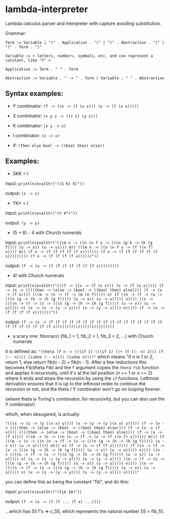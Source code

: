 # lambda-interpreter
Lambda calculus parser and interpreter with capture avoiding substitution.

Grammar:
    
	Term := Variable | "(" . Application . ")" | "(" . Abstraction . ")" | "(" . Term . ")"
    
	Variable := < letters, numbers, symbols, etc. and can represent a constant, like "Y" >
    
	Application := Term . " " . Term
    
	Abstraction := Variable . " -> " . Term | Variable . " " . Abstraction


## Syntax examples:
- Y combinator: `(f -> ((x -> (f (x x))) (x -> (f (x x)))))`

- S combinator: `(x y z -> ((x z) (y z)))`

- K combinator: `(x y -> x)`

- I combinator: `(x -> x)`

- if: `(then else bool -> ((bool then) else))`

## Examples:
- SKK = I

input:  `println(evalStr("((S K) K)"))`

output: `(z -> z)`


- YK\* = I

input: `println(evalStr("(Y K*)"))`

output: `(y -> y)`


- (5 + 6) - 4 with Church numerals

input: `println(evalStr("(((m n -> ((n (n f x -> (((n (g h -> (h (g f)))) (u -> x)) (u -> u)))) m)) (((m n -> ((n (n f x -> (f ((n f) x)))) m)) (f x -> (f (f (f (f (f x))))))) (f x -> (f (f (f (f (f (f x))))))))) (f x -> (f (f (f (f x))))))"))`

output: `(f -> (x -> (f (f (f (f (f (f (f x)))))))))`


- 4! with Church numerals

input: `println(evalStr("(((f -> ((x -> (f (x x))) (x -> (f (x x))))) (f -> (n -> ((((then -> (else -> (bool -> ((bool then) else)))) (f -> (x -> (f x)))) (((m -> (n -> (f -> (m (n f))))) n) (f ((n -> (f -> (x -> (((n (g -> (h -> (h (g f))))) (u -> x)) (u -> u))))) n)))) ((n -> ((((n -> (f -> (x -> (((n (g -> (h -> (h (g f))))) (u -> x)) (u -> u))))) n) (x -> (x -> (y -> y)))) (x -> (y -> x)))) n))))) (f -> (x -> (f (f (f (f x)))))))"))`

output: `(f -> (x -> (f (f (f (f (f (f (f (f (f (f (f (f (f (f (f (f (f (f (f (f (f (f (f (f x))))))))))))))))))))))))))`

- a scary one: fibonacci (fib_1 = 1, fib_2 = 1, fib_3 = 2, ...) with Church numerals

it is defined as: `"(theta (f n -> (((if 1) (((if 1) ((+ (f ((- n) 2))) (f (-- n)))) (isOne (-- n)))) (isOne n))))"` which means "if n is 1 or 2, return 1, else return fib(n - 2) + fib(n - 1). After a few reductions this becomes Fib(theta Fib) and the `f` argument copies the `theta Fib` function and applies it recursively, until it's at the tail position (n == 1 or n == 2) where it ends and stops the recursion by using the `if` functions. Leftmost derivation ensures that it is up to the leftmost redex to continue the recursion or not, and the theta / Y combinator won't go on looping forever.

(where theta is Turing's combinator, for recursivity, but you can also use the Y combinator)

which, when desugared, is actually:

    "(((x -> (y -> (y ((x x) y)))) (x -> (y -> (y ((x x) y))))) (f -> (n -> ((((then -> (else -> (bool -> ((bool then) else)))) (f -> (x -> (f x)))) ((((then -> (else -> (bool -> ((bool then) else)))) (f -> (x -> (f x)))) (((m -> (n -> ((n (n -> (f -> (x -> (f ((n f) x)))))) m))) (f (((m -> (n -> ((n (n -> (f -> (x -> (((n (g -> (h -> (h (g f))))) (u -> x)) (u -> u)))))) m))) n) (f -> (x -> (f (f x))))))) (f ((n -> (f -> (x -> (((n (g -> (h -> (h (g f))))) (u -> x)) (u -> u))))) n)))) ((n -> ((((n -> (f -> (x -> (((n (g -> (h -> (h (g f))))) (u -> x)) (u -> u))))) n) (x -> (x -> (y -> y)))) (x -> (y -> x)))) ((n -> (f -> (x -> (((n (g -> (h -> (h (g f))))) (u -> x)) (u -> u))))) n)))) ((n -> ((((n -> (f -> (x -> (((n (g -> (h -> (h (g f))))) (u -> x)) (u -> u))))) n) (x -> (x -> (y -> y)))) (x -> (y -> x)))) n)))))"

you can define this as being the constant "fib", and do this:

input: `println(evalStr("(fib 10)"))`

output: `(f -> (x -> (f (f ... (f x) ...))))`

...which has 55 f's => c_55, which represents the natural number 55 = fib_10.

